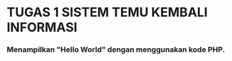 # TUGAS 1 SISTEM TEMU KEMBALI INFORMASI

### Menampilkan "Hello World" dengan menggunakan kode PHP.
